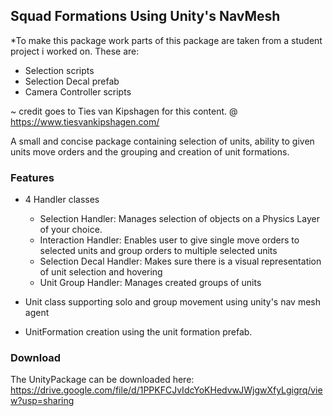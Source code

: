 ## Squad Formations Using Unity's NavMesh 

*To make this package work parts of this package are taken from a student project i worked on. These are:
- Selection scripts
- Selection Decal prefab
- Camera Controller scripts

~ credit goes to Ties van Kipshagen for this content. @ https://www.tiesvankipshagen.com/

A small and concise package containing selection of units, ability to given units move orders and the grouping and creation of unit formations.

### Features

- 4 Handler classes
  - Selection Handler: Manages selection of objects on a Physics Layer of your choice.
  - Interaction Handler: Enables user to give single move orders to selected units and group orders to multiple selected units
  - Selection Decal Handler: Makes sure there is a visual representation of unit selection and hovering
  - Unit Group Handler: Manages created groups of units 
  
 - Unit class supporting solo and group movement using unity's nav mesh agent
 
 - UnitFormation creation using the unit formation prefab.
 
### Download

The UnityPackage can be downloaded here: https://drive.google.com/file/d/1PPKFCJvIdcYoKHedvwJWjgwXfyLgigrq/view?usp=sharing
 
